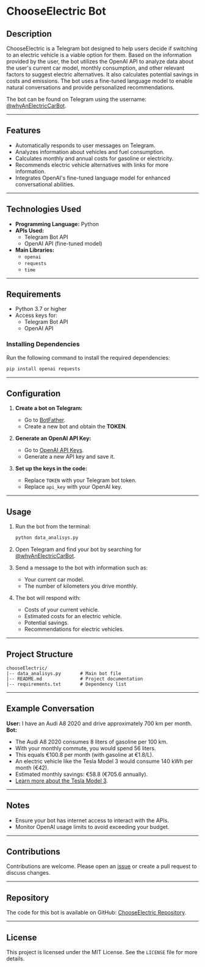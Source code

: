 # ChooseElectric Bot

## Description

ChooseElectric is a Telegram bot designed to help users decide if switching to an electric vehicle is a viable option for them. Based on the information provided by the user, the bot utilizes the OpenAI API to analyze data about the user's current car model, monthly consumption, and other relevant factors to suggest electric alternatives. It also calculates potential savings in costs and emissions. The bot uses a fine-tuned language model to enable natural conversations and provide personalized recommendations.

The bot can be found on Telegram using the username: [@whyAnElectricCarBot](https://t.me/whyAnElectricCarBot).

---

## Features

- Automatically responds to user messages on Telegram.
- Analyzes information about vehicles and fuel consumption.
- Calculates monthly and annual costs for gasoline or electricity.
- Recommends electric vehicle alternatives with links for more information.
- Integrates OpenAI's fine-tuned language model for enhanced conversational abilities.

---

## Technologies Used

- **Programming Language:** Python
- **APIs Used:**
  - Telegram Bot API
  - OpenAI API (fine-tuned model)
- **Main Libraries:**
  - `openai`
  - `requests`
  - `time`

---

## Requirements

- Python 3.7 or higher
- Access keys for:
  - Telegram Bot API
  - OpenAI API

### Installing Dependencies
Run the following command to install the required dependencies:
```bash
pip install openai requests
```

---

## Configuration

1. **Create a bot on Telegram:**
   - Go to [BotFather](https://core.telegram.org/bots#botfather).
   - Create a new bot and obtain the **TOKEN**.

2. **Generate an OpenAI API Key:**
   - Go to [OpenAI API Keys](https://platform.openai.com/account/api-keys).
   - Generate a new API key and save it.

3. **Set up the keys in the code:**
   - Replace `TOKEN` with your Telegram bot token.
   - Replace `api_key` with your OpenAI key.

---

## Usage

1. Run the bot from the terminal:
   ```bash
   python data_analisys.py
   ```

2. Open Telegram and find your bot by searching for [@whyAnElectricCarBot](https://t.me/whyAnElectricCarBot).

3. Send a message to the bot with information such as:
   - Your current car model.
   - The number of kilometers you drive monthly.

4. The bot will respond with:
   - Costs of your current vehicle.
   - Estimated costs for an electric vehicle.
   - Potential savings.
   - Recommendations for electric vehicles.

---

## Project Structure

```
chooseElectric/
|-- data_analisys.py       # Main bot file
|-- README.md              # Project documentation
|-- requirements.txt       # Dependency list
```

---

## Example Conversation

**User:** I have an Audi A8 2020 and drive approximately 700 km per month.  
**Bot:** 
- The Audi A8 2020 consumes 8 liters of gasoline per 100 km.
- With your monthly commute, you would spend 56 liters.
- This equals €100.8 per month (with gasoline at €1.8/L).
- An electric vehicle like the Tesla Model 3 would consume 140 kWh per month (€42).
- Estimated monthly savings: €58.8 (€705.6 annually).
- [Learn more about the Tesla Model 3](https://www.tesla.com/model3).

---

## Notes

- Ensure your bot has internet access to interact with the APIs.
- Monitor OpenAI usage limits to avoid exceeding your budget.

---

## Contributions

Contributions are welcome. Please open an [issue](https://github.com/Sergio2205/public_chooseElectric/issues) or create a pull request to discuss changes.

---

## Repository

The code for this bot is available on GitHub: [ChooseElectric Repository](https://github.com/Sergio2205/public_chooseElectric).

---

## License

This project is licensed under the MIT License. See the `LICENSE` file for more details.

